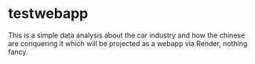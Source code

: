 # testwebapp
This is a simple data analysis about the car industry and how the chinese are conquering it which will be projected as a webapp via Render, nothing fancy.
